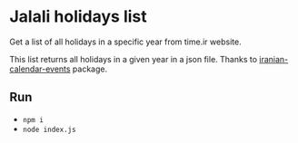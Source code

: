 # Jalali holidays list
Get a list of all holidays in a specific year from time.ir website.

This list returns all holidays in a given year in a json file. Thanks to [iranian-calendar-events](https://github.com/mamal72/iranian-calendar-events) package.

## Run
- `npm i`
- `node index.js`